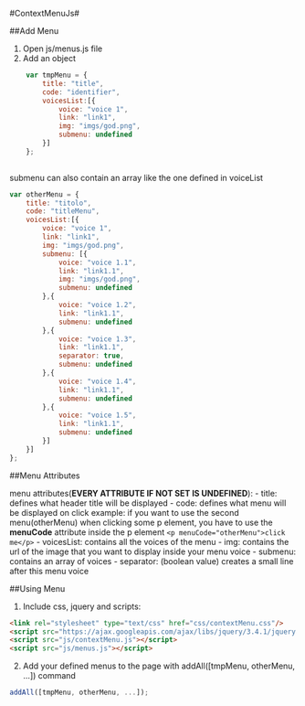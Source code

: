 #ContextMenuJs#

##Add Menu

1. Open js/menus.js file
2. Add an object

```javascript
    var tmpMenu = {
        title: "title",
        code: "identifier",
        voicesList:[{
            voice: "voice 1",
            link: "link1",
            img: "imgs/god.png",
            submenu: undefined
        }]
    };
    
```

submenu can also contain an array like the one defined in voiceList

```javascript
var otherMenu = {
	title: "titolo",
	code: "titleMenu",
	voicesList:[{
		voice: "voice 1",
		link: "link1",
		img: "imgs/god.png",
		submenu: [{
			voice: "voice 1.1",
			link: "link1.1",
			img: "imgs/god.png",
			submenu: undefined
		},{
			voice: "voice 1.2",
			link: "link1.1",
			submenu: undefined
		},{
			voice: "voice 1.3",
			link: "link1.1",
			separator: true,
			submenu: undefined
		},{
			voice: "voice 1.4",
			link: "link1.1",
			submenu: undefined
		},{
			voice: "voice 1.5",
			link: "link1.1",
			submenu: undefined
		}]
	}]
};
```

##Menu Attributes

menu attributes(**EVERY ATTRIBUTE IF NOT SET IS UNDEFINED**):
    - title: defines what header title will be displayed
    - code: defines what menu will be displayed on click
        example: if you want to use the second menu(otherMenu) when clicking some p element, you have to use the **menuCode** attribute inside the p element ```<p menuCode="otherMenu">click me</p>```
    - voicesList: contains all the voices of the menu
    - img: contains the url of the image that you want to display inside your menu voice
    - submenu: contains an array of voices
    - separator: (boolean value) creates a small line after this menu voice


##Using Menu
1. Include css, jquery and scripts:

```html
<link rel="stylesheet" type="text/css" href="css/contextMenu.css"/>
<script src="https://ajax.googleapis.com/ajax/libs/jquery/3.4.1/jquery.min.js"></script>
<script src="js/contextMenu.js"></script>
<script src="js/menus.js"></script>
```

2. Add your defined menus to the page with addAll([tmpMenu, otherMenu, ...]) command
```javascript
addAll([tmpMenu, otherMenu, ...]);
```

